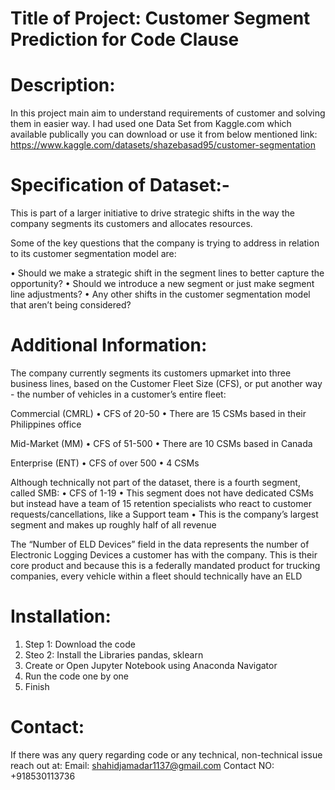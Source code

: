 # Title of Project: Customer Segment Prediction for Code Clause
 
# Description:
In this project main aim to understand requirements of customer and solving them in easier way. I had used one Data Set from Kaggle.com which available publically you can download or use it from below mentioned link: https://www.kaggle.com/datasets/shazebasad95/customer-segmentation 



# Specification of Dataset:-

This is part of a larger initiative to drive strategic shifts in the way the company segments its customers and allocates resources.

Some of the key questions that the company is trying to address in relation to its customer segmentation model are:

• Should we make a strategic shift in the segment lines to better capture the opportunity?
• Should we introduce a new segment or just make segment line adjustments?
• Any other shifts in the customer segmentation model that aren’t being considered?

# Additional Information:

The company currently segments its customers upmarket into three business lines, based on the Customer Fleet Size (CFS), or put another way - the number of vehicles in a customer’s entire fleet:

Commercial (CMRL)
• CFS of 20-50
• There are 15 CSMs based in their Philippines office

Mid-Market (MM)
• CFS of 51-500
• There are 10 CSMs based in Canada

Enterprise (ENT)
• CFS of over 500
• 4 CSMs

Although technically not part of the dataset, there is a fourth segment, called SMB:
• CFS of 1-19
• This segment does not have dedicated CSMs but instead have a team of 15 retention specialists who react to customer requests/cancellations, like a Support team
• This is the company’s largest segment and makes up roughly half of all revenue

The “Number of ELD Devices” field in the data represents the number of Electronic Logging Devices a customer has with the company. This is their core product and because this is a federally mandated product for trucking companies, every vehicle within a fleet should technically have an ELD

# Installation:

1. Step 1: Download the code 
2. Steo 2: Install the Libraries pandas, sklearn
3. Create or Open Jupyter Notebook using Anaconda Navigator
4. Run the code one by one 
5. Finish

# Contact: 
If there was any query regarding code or any technical, non-technical issue reach out at:
Email: shahidjamadar1137@gmail.com
Contact NO: +918530113736

